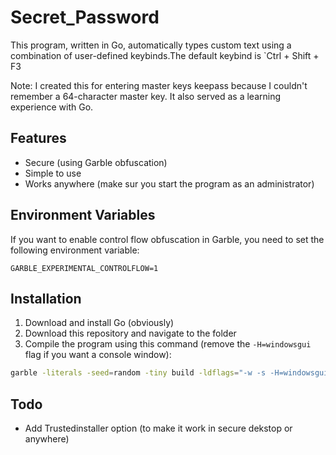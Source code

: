 
# Secret_Password

This program, written in Go, automatically types custom text using a combination of user-defined keybinds.The default keybind is `Ctrl + Shift + F3

Note: I created this for entering master keys keepass because I couldn't remember a 64-character master key. It also served as a learning experience with Go.

## Features

- Secure (using Garble obfuscation)
- Simple to use
- Works anywhere (make sur you start the program as an administrator)

## Environment Variables

If you want to enable control flow obfuscation in Garble, you need to set the following environment variable:

`GARBLE_EXPERIMENTAL_CONTROLFLOW=1`

## Installation

1. Download and install Go (obviously)
2. Download this repository and navigate to the folder
3. Compile the program using this command (remove the `-H=windowsgui` flag if you want a console window):

```bash
garble -literals -seed=random -tiny build -ldflags="-w -s -H=windowsgui -buildid=" -trimpath
```

## Todo

- Add Trustedinstaller option (to make it work in secure dekstop or anywhere)
